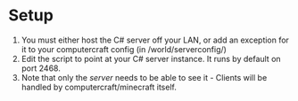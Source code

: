 # Setup

1. You must either host the C# server off your LAN, or add an exception for it to your computercraft config (in /world/serverconfig/)
2. Edit the script to point at your C# server instance. It runs by default on port 2468.
3. Note that only the *server* needs to be able to see it - Clients will be handled by computercraft/minecraft itself.

